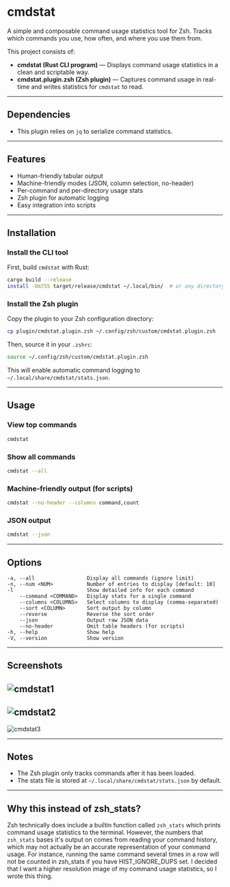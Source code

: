 # cmdstat

A simple and composable command usage statistics tool for Zsh. Tracks which commands you use, how often, and where you use them from.

This project consists of:

* **cmdstat (Rust CLI program)** — Displays command usage statistics in a clean and scriptable way.
* **cmdstat.plugin.zsh (Zsh plugin)** — Captures command usage in real-time and writes statistics for `cmdstat` to read.

---

## Dependencies

* This plugin relies on `jq` to serialize command statistics.

---

## Features

* Human-friendly tabular output
* Machine-friendly modes (JSON, column selection, no-header)
* Per-command and per-directory usage stats
* Zsh plugin for automatic logging
* Easy integration into scripts

---

## Installation

### Install the CLI tool

First, build `cmdstat` with Rust:

```bash
cargo build --release
install -Dm755 target/release/cmdstat ~/.local/bin/  # or any directory in your PATH
```

### Install the Zsh plugin

Copy the plugin to your Zsh configuration directory:

```bash
cp plugin/cmdstat.plugin.zsh ~/.config/zsh/custom/cmdstat.plugin.zsh
```

Then, source it in your `.zshrc`:

```bash
source ~/.config/zsh/custom/cmdstat.plugin.zsh
```

This will enable automatic command logging to `~/.local/share/cmdstat/stats.json`.

---

## Usage

### View top commands

```bash
cmdstat
```

### Show all commands

```bash
cmdstat --all
```

### Machine-friendly output (for scripts)

```bash
cmdstat --no-header --columns command,count
```

### JSON output

```bash
cmdstat --json
```

---

## Options

```
-a, --all                 Display all commands (ignore limit)
-n, --num <NUM>           Number of entries to display [default: 10]
-l                        Show detailed info for each command
    --command <COMMAND>   Display stats for a single command
    --columns <COLUMNS>   Select columns to display (comma-separated)
    --sort <COLUMN>       Sort output by column
    --reverse             Reverse the sort order
    --json                Output raw JSON data
    --no-header           Omit table headers (for scripts)
-h, --help                Show help
-V, --version             Show version
```

---

## Screenshots

![cmdstat1](https://github.com/user-attachments/assets/ba2abdfe-efb0-422d-8b16-3882e3e71d10)
---
![cmdstat2](https://github.com/user-attachments/assets/ad260431-0b60-4a79-b2f3-d1af413b9598)
---
![cmdstat3](https://github.com/user-attachments/assets/6331e9bd-e011-43b4-a865-79d1ae362ca8)



---

## Notes

* The Zsh plugin only tracks commands after it has been loaded.
* The stats file is stored at `~/.local/share/cmdstat/stats.json` by default.

---

## Why this instead of zsh_stats?
Zsh technically does include a builtin function called `zsh_stats` which prints command usage statistics to the terminal. However, the numbers that `zsh_stats` bases it's output on comes from reading your command history, which may not actually be an accurate representation of your command usage. For instance, running the same command several times in a row will not be counted in zsh_stats if you have HIST_IGNORE_DUPS set. I decided that I want a higher resolution image of my command usage statistics, so I wrote this thing.
